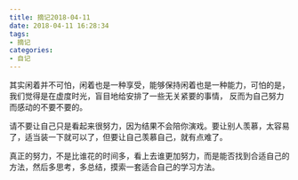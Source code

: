 ```yaml
---
title: 摘记2018-04-11
date: 2018-04-11 16:28:34
tags:
- 摘记
categories:
- 自记
---
```


其实闲着并不可怕，闲着也是一种享受，能够保持闲着也是一种能力，可怕的是，我们觉得是在虚度时光，盲目地给安排了一些无关紧要的事情， 反而为自己努力而感动的不要不要的。

请不要让自己只是看起来很努力，因为结果不会陪你演戏。要让别人羡慕，太容易了，适当装一下就可以了，但要让自己羡慕自己，就有点难了。

真正的努力，不是比谁花的时间多，看上去谁更加努力，而是能否找到合适自己的方法，然后多思考，多总结，摸索一套适合自己的学习方法。


